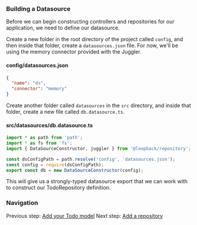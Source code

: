 ### Building a Datasource

Before we can begin constructing controllers and repositories for our
application, we need to define our datasource.

Create a new folder in the root directory of the project called `config`,
and then inside that folder, create a `datasources.json` file. For now, we'll
be using the memory connector provided with the Juggler.

#### config/datasources.json
```json
{
  "name": "ds",
  "connector": "memory"
}
```

Create another folder called `datasources` in the `src` directory, and inside
that folder, create a new file called `db.datasource.ts`.

#### src/datasources/db.datasource.ts

```ts
import * as path from 'path';
import * as fs from 'fs';
import { DataSourceConstructor, juggler } from '@loopback/repository';

const dsConfigPath = path.resolve('config', 'datasources.json');
const config = require(dsConfigPath);
export const db = new DataSourceConstructor(config);
```

This will give us a strongly-typed datasource export that we can work with to
construct our TodoRepository definition.

### Navigation

Previous step: [Add your Todo model](4-todo-model.html)
Next step: [Add a repository](6-repository.html)
